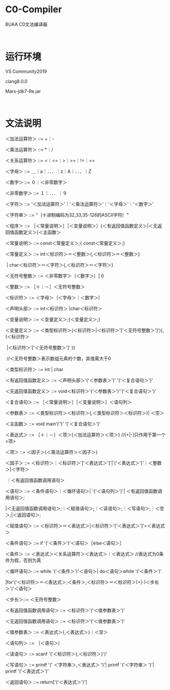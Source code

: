 # C0-Compiler

BUAA C0文法编译器

</br>

# 运行环境
VS Community2019

clang8.0.0

Mars-jdk7-Re.jar

</br>

# 文法说明

＜加法运算符＞ ::= +｜-

＜乘法运算符＞ ::= *｜/

＜关系运算符＞ ::= <｜<=｜>｜>=｜!=｜==

＜字母＞  ::= ＿｜a｜．．．｜z｜A｜．．．｜Z

＜数字＞  ::= ０｜＜非零数字＞

＜非零数字＞ ::= １｜．．．｜９

＜字符＞  ::= '＜加法运算符＞'｜'＜乘法运算符＞'｜'＜字母＞'｜'＜数字＞'

＜字符串＞  ::= "｛十进制编码为32,33,35-126的ASCII字符｝"

＜程序＞   ::= ［＜常量说明＞］［＜变量说明＞］{＜有返回值函数定义＞|＜无返回值函数定义＞}＜主函数＞

＜常量说明＞ ::=  const＜常量定义＞;{ const＜常量定义＞;}

＜常量定义＞  ::=  int＜标识符＞＝＜整数＞{,＜标识符＞＝＜整数＞} 

​							| char＜标识符＞＝＜字符＞{,＜标识符＞＝＜字符＞}

＜无符号整数＞ ::= ＜非零数字＞｛＜数字＞｝| 0

＜整数＞    ::= ［＋｜－］＜无符号整数＞

＜标识符＞   ::=  ＜字母＞｛＜字母＞｜＜数字＞｝

＜声明头部＞  ::=  int＜标识符＞ |char＜标识符＞

＜变量说明＞  ::= ＜变量定义＞;{＜变量定义＞;}

＜变量定义＞ ::= ＜类型标识符＞(＜标识符＞|＜标识符＞'['＜无符号整数＞']'){,(＜标识符＞

​							|＜标识符＞'['＜无符号整数＞']' )} 

​								//＜无符号整数＞表示数组元素的个数，其值需大于0

＜类型标识符＞    ::= int | char

＜有返回值函数定义＞  ::=  ＜声明头部＞'('＜参数表＞')' '{'＜复合语句＞'}'

＜无返回值函数定义＞  ::= void＜标识符＞'('＜参数表＞')''{'＜复合语句＞'}'

＜复合语句＞  ::=  ［＜常量说明＞］［＜变量说明＞］＜语句列＞

＜参数表＞   ::=  ＜类型标识符＞＜标识符＞{,＜类型标识符＞＜标识符＞}| ＜空＞

＜主函数＞   ::= void main‘(’‘)’ ‘{’＜复合语句＞‘}’

＜表达式＞   ::= ［＋｜－］＜项＞{＜加法运算符＞＜项＞}  //[+|-]只作用于第一个<项>

＜项＞   ::= ＜因子＞{＜乘法运算符＞＜因子＞}

＜因子＞   ::= ＜标识符＞｜＜标识符＞'['＜表达式＞']'|'('＜表达式＞')'｜＜整数＞|＜字符＞

​						｜＜有返回值函数调用语句＞    

＜语句＞   ::= ＜条件语句＞｜＜循环语句＞| '{'＜语句列＞'}'| ＜有返回值函数调用语句＞; 

​						|＜无返回值函数调用语句＞;｜＜赋值语句＞;｜＜读语句＞;｜＜写语句＞;｜＜空＞;|＜返回语句＞;

＜赋值语句＞  ::=  ＜标识符＞＝＜表达式＞|＜标识符＞'['＜表达式＞']'=＜表达式＞

＜条件语句＞ ::= if '('＜条件＞')'＜语句＞［else＜语句＞］

＜条件＞   ::= ＜表达式＞＜关系运算符＞＜表达式＞｜＜表达式＞ //表达式为0条件为假，否则为真

＜循环语句＞  ::=  while '('＜条件＞')'＜语句＞| do＜语句＞while '('＜条件＞')' 

​								|for'('＜标识符＞＝＜表达式＞;＜条件＞;＜标识符＞＝＜标识符＞(+|-)＜步长＞')'＜语句＞

＜步长＞::= ＜无符号整数＞ 

＜有返回值函数调用语句＞ ::= ＜标识符＞'('＜值参数表＞')'

＜无返回值函数调用语句＞ ::= ＜标识符＞'('＜值参数表＞')'

＜值参数表＞  ::= ＜表达式＞{,＜表达式＞}｜＜空＞

＜语句列＞  ::= ｛＜语句＞｝

＜读语句＞  ::= scanf '('＜标识符＞{,＜标识符＞}')'

＜写语句＞  ::= printf '(' ＜字符串＞,＜表达式＞ ')'| printf '('＜字符串＞ ')'| printf '('＜表达式＞')'

＜返回语句＞  ::=  return['('＜表达式＞')']  